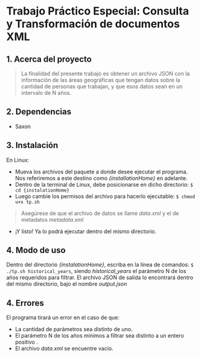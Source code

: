 # Trabajo Práctico Especial: Consulta y Transformación de documentos XML 
## 1. Acerca del proyecto
> La finalidad del presente trabajo es obtener un archivo JSON con la información de las áreas geográficas que tengan datos sobre la cantidad de personas que trabajan, y que esos datos sean en un intervalo de N años.
## 2. Dependencias
* Saxon
## 3. Instalación
En Linux:
* Mueva los archivos del paquete a donde desee ejecutar el programa. Nos referiremos a este destino como *{installationHome}* en adelante.
* Dentro de la terminal de Linux, debe posicionarse en dicho directorio: `$ cd {instalationHome}`
* Luego cambie los permisos del archivo para hacerlo ejecutable: `$ chmod u+x tp.sh`
> Asegúrese de que el archivo de datos se llame *data.xml* y el de metadatos *metadata.xml*
* ¡Y listo! Ya lo podrá ejecutar dentro del mismo directorio.
## 4. Modo de uso
Dentro del directorio *{instalationHome}*, escriba en la línea de comandos: `$ ./tp.sh historical_years`, siendo *historical_years* el parámetro N de los años requeridos para filtrar. El archivo JSON de salida lo encontrará dentro del mismo directorio, bajo el nombre *output.json*
## 4. Errores
El programa tirará un error en el caso de que:
* La cantidad de parámetros sea distinto de uno.
* El parámetro N de los años mínimos a filtrar sea distinto a un entero positivo .
* El archivo *data.xml* se encuentre vacío.
